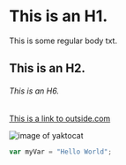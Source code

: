 # This is an H1. 
This is some regular body txt.
## This is an H2.
###### This is an H6.

[This is a link to outside.com](https://www.outside.com)

![image of yaktocat](https://img.mlbstatic.com/mlb-images/image/upload/t_2x1/t_w1536/mlb/kfjdw9jtdqddwnyimoph.jpg)

```javascript
var myVar = "Hello World";
```
